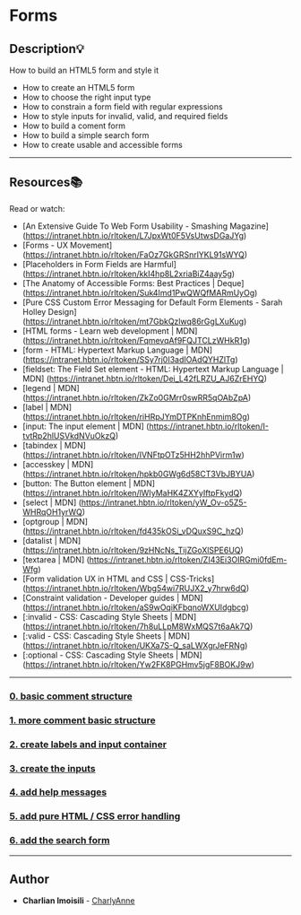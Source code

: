 # Forms

## Description:bulb:

How to build an HTML5 form and style it

- How to create an HTML5 form
- How to choose the right input type
- How to constrain a form field with regular expressions
- How to style inputs for invalid, valid, and required fields
- How to build a coment form
- How to build a simple search form
- How to create usable and accessible forms

---

## Resources:books:

Read or watch:

- [An Extensive Guide To Web Form Usability - Smashing Magazine] (https://intranet.hbtn.io/rltoken/L7JpxWt0F5VsUtwsDGaJYg)
- [Forms - UX Movement] (https://intranet.hbtn.io/rltoken/FaOz7GkGRSnrlYKL91sWYQ)
- [Placeholders in Form Fields are Harmful] (https://intranet.hbtn.io/rltoken/kkI4hp8L2xriaBiZ4aay5g)
- [The Anatomy of Accessible Forms: Best Practices | Deque] (https://intranet.hbtn.io/rltoken/Suk4Imd1PwQWQfMARmUyOg)
- [Pure CSS Custom Error Messaging for Default Form Elements - Sarah Holley Design] (https://intranet.hbtn.io/rltoken/mt7GbkQzlwq86rGgLXuKug)
- [HTML forms - Learn web development | MDN] (https://intranet.hbtn.io/rltoken/FqmevqAf9FQJTCLzWHkR1g)
- [form - HTML: Hypertext Markup Language | MDN] (https://intranet.hbtn.io/rltoken/SSy7rj0I3adIOAdQYHZlTg)
- [fieldset: The Field Set element - HTML: Hypertext Markup Language | MDN] (https://intranet.hbtn.io/rltoken/Dei_L42fLRZU_AJ6ZrEHYQ)
- [legend | MDN] (https://intranet.hbtn.io/rltoken/ZkZo0GMrr0swRR5qOAbZpA)
- [label | MDN] (https://intranet.hbtn.io/rltoken/riHRpJYmDTPKnhEnmim8Og)
- [input: The input element | MDN] (https://intranet.hbtn.io/rltoken/I-tvtRp2hlUSVkdNVuOkzQ)
- [tabindex | MDN] (https://intranet.hbtn.io/rltoken/IVNFtpOTz5HH2hhPVirm1w)
- [accesskey | MDN] (https://intranet.hbtn.io/rltoken/hpkb0GWg6d58CT3VbJBYUA)
- [button: The Button element | MDN] (https://intranet.hbtn.io/rltoken/lWIyMaHK4ZXYyIftpFkydQ)
- [select | MDN] (https://intranet.hbtn.io/rltoken/yW_Ov-o5Z5-WHRqOH1yrWQ)
- [optgroup | MDN] (https://intranet.hbtn.io/rltoken/fd435kOSi_vDQuxS9C_hzQ)
- [datalist | MDN] (https://intranet.hbtn.io/rltoken/9zHNcNs_TijZGoXlSPE6UQ)
- [textarea | MDN] (https://intranet.hbtn.io/rltoken/ZI43Ei3OIRGmi0fdEm-Wfg)
- [Form validation UX in HTML and CSS | CSS-Tricks] (https://intranet.hbtn.io/rltoken/Wbg54wi7RUJX2_y7hrw6dQ)
- [Constraint validation - Developer guides | MDN] (https://intranet.hbtn.io/rltoken/aS9wOqiKFbqnoWXUIdgbcg)
- [:invalid - CSS: Cascading Style Sheets | MDN] (https://intranet.hbtn.io/rltoken/7h8uLLpM8WxMQS7t6aAk7Q)
- [:valid - CSS: Cascading Style Sheets | MDN] (https://intranet.hbtn.io/rltoken/UKXa7S-Q_saLWXgrJeFRNg)
- [:optional - CSS: Cascading Style Sheets | MDN] (https://intranet.hbtn.io/rltoken/Yw2FK8PGHmv5jgF8BOKJ9w)

---

### [0. basic comment structure](./01-article.html)

### [1. more comment basic structure](./02-article.html)

### [2. create labels and input container](./03-styles.css)

### [3. create the inputs](./04-article.html)

### [4. add help messages](./05-article.html)

### [5. add pure HTML / CSS error handling](./06-styles.css)

### [6. add the search form](./07-article.html)

---

## Author

- **Charlian Imoisili** - [CharlyAnne](https://github.com/CharlyAnne)
